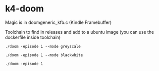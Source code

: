 # k4-doom


Magic is in doomgeneric_kfb.c (Kindle Framebuffer)

Toolchain to find in releases and add to a ubuntu image (you can use the dockerfile inside toolchain)

```shell
./doom -episode 1 --mode greyscale

./doom -episode 1 --mode blackwhite 

./doom -episode 1
```
